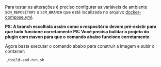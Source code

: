 Para testar as alterações é preciso configurar as variáveis de ambiente `SCM_REPOSITORY` e `SCM_BRANCH` que está localizada no arquivo [docker-compose.yml](docker-compose.yml).

**PS: A branch escolhida assim como o respositório devem pré-existir para que tudo funcione corretamente**
**PS: Você precisa buildar o projeto do plugin com maven para que o comando abaixo funcione corretamente**

Agora basta executar o comando abaixo para construir a imagem e subir o container:

```sh
./build-and-run.sh
```
